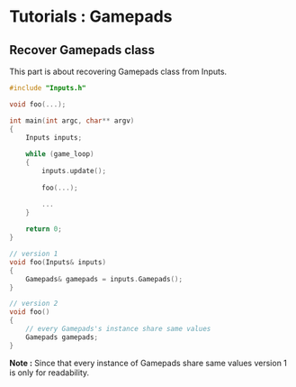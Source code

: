 # Tutorials : Gamepads

## Recover Gamepads class

This part is about recovering Gamepads class from Inputs.

``` C++
#include "Inputs.h"

void foo(...);

int main(int argc, char** argv) 
{
	Inputs inputs;
	
	while (game_loop)
	{
		inputs.update();
		
		foo(...);

		...
	}
	
	return 0;
}

// version 1
void foo(Inputs& inputs)
{
	Gamepads& gamepads = inputs.Gamepads();
}

// version 2
void foo()
{
	// every Gamepads's instance share same values
	Gamepads gamepads;
}
```

**Note :** Since that every instance of Gamepads share same values version 1 is only for readability.